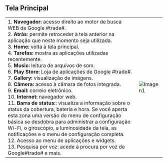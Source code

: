 ## Tela Principal

|  |  |
|:-------|:-------|
|1. **Navegador:** acesso direito ao motor de busca WEB de Google #trade#.<br> 2. **Atrás**: permite retroceder à tela anterior na aplicação que neste momento seja utilizada.<br> 3. **Home:** volta à tela principal.<br> 4. **Tarefas:** mostra as aplicações utilizadas recentemente.<br> 5. **Music:** leitura de arquivos de som.<br> 6. **Play Store:** Loja de aplicações de Google #trade#.<br> 7. **Gallery:** visualização de imágens.<br> 8. **Câmera:** acesso à câmara de fotos integrada.<br> 9. **Email:** correio eletrônico.<br> 10. **Internet:** navegador web.<br> 11. **Barra de status:**: visualiza a informação sobre o status da cobertura, bateria e hora. Se você aperta esta zona uma versão do menu de configuração básica se desdobra para administrar a configuração Wi-Fi, o giroscópio, a luminosidade da tela, as notificações e o menu de configuração completa.<br> 12. Acesso ao menu de aplicações e widgets. <br> 13. Pesquisa por voz: acede à procura por voz de Google#trade# e mais.<br>| ![Imagen1](http://static.energysistem.com/images/manuals/39530/53707eb01dbf1.jpg)|
